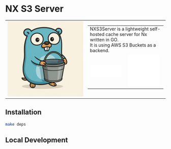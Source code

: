 # NX S3 Server

<table>
    <tr>
        <td width="50%" border="0">
            <img src="readme/image.png" width="400px">
        </td>
        <td width="50%" style="vertical-align: top" border="0">
            <table width="100%">
              <tr>
                <td colspan="2" border="0">
                NXS3Server is a lightweight self-hosted cache server for Nx written in GO.<br/>
                It is using AWS S3 Buckets as a backend.
                </td>
              </tr>
              <tr>
                <td border="0"><img src="readme/Go_dark.svg" width="100px"></td>
                <td border="0"><img src="readme/Nx_dark.svg" width="100px"></td>
              </tr>
            </table>
        </td>
    </tr>
</table>

## Installation

```sh
make deps
```

## Local Development

